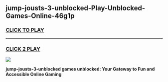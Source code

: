 
## jump-jousts-3-unblocked-Play-Unblocked-Games-Online-46g1p
<h3>
<a href="https://premium76.site?title=jump-jousts-3-unblocked&ref=25A">CLICK TO PLAY</a></h3>
<hr>

<h3>
<a href="https://premium76.site?title=jump-jousts-3-unblocked&ref=25A">CLICK 2 PLAY</a>
  
</h3>

<a href="https://premium76.site?title=jump-jousts-3-unblocked&ref=25A"><img src="https://clearcache.store/games.png"></a>


**jump-jousts-3-unblocked games unblocked: Your Gateway to Fun and Accessible Online Gaming**
